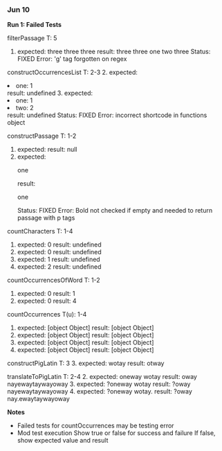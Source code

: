 ### Jun 10

**Run 1: Failed Tests**

filterPassage               T: 5
1.  expected: three three three
    result: three three one two three
Status: FIXED
Error: 'g' tag forgotten on regex

constructOccurrencesList    T: 2-3
2.  expected: <li>one: 1</li>
    result: undefined
3.  expected: <li>one: 1</li><li>two: 2</li>
    result: undefined
Status: FIXED
Error: incorrect shortcode in functions object

constructPassage            T: 1-2
1.  expected: 
    result: null
2.  expected: <p>one</p>
    result: <p>o<strong></strong>n<strong></strong>e</p>
Status: FIXED
Error: Bold not checked if empty and needed to return passage with p tags

countCharacters             T: 1-4
1.  expected: 0
    result: undefined
2.  expected: 0
    result: undefined
3.  expected: 1
    result: undefined
4.  expected: 2
    result: undefined

countOccurrencesOfWord      T: 1-2
1.  expected: 0
    result: 1
2.  expected: 0
    result: 4

countOccurrences            T(u): 1-4
1.  expected: [object Object]
    result: [object Object]
2.  expected: [object Object]
    result: [object Object]
3.  expected: [object Object]
    result: [object Object]
4.  expected: [object Object]
    result: [object Object]

constructPigLatin           T: 3
3.  expected: wotay
    result: otway

translateToPigLatin         T: 2-4
2.  expected: oneway wotay
    result: oway nayewaytaywayoway
3.  expected: ?oneway wotay
    result: ?oway nayewaytaywayoway
4.  expected: ?oneway wotay.
    result: ?oway nay.ewaytaywayoway

**Notes**
- Failed tests for countOccurrences may be testing error
- Mod test execution
  Show true or false for success and failure
  If false, show expected value and result